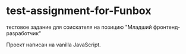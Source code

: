 # test-assignment-for-Funbox
тестовое задание для соискателя на позицию "Младший фронтенд-разработчик"

Проект написан на vanilla JavaScript.
